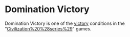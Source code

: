# Domination Victory

Domination Victory is one of the [victory](victory) conditions in the "[Civilization%20%28series%29](Civilization)" games.